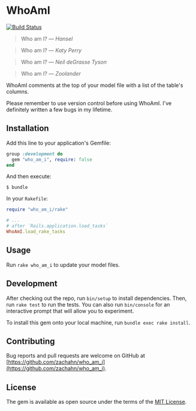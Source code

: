 # WhoAmI

[![Build Status](https://travis-ci.org/zachahn/who_am_i.svg?branch=master)](https://travis-ci.org/zachahn/who_am_i)

> Who am I? &mdash; <cite>Hansel</cite>

> Who am I? &mdash; <cite>Katy Perry</cite>

> Who am I? &mdash; <cite>Neil deGrasse Tyson</cite>

> Who am I? &mdash; <cite>Zoolander</cite>

WhoAmI comments at the top of your model file with a list of the table's
columns.

Please remember to use version control before using WhoAmI. I've definitely
written a few bugs in my lifetime.


## Installation

Add this line to your application's Gemfile:

```ruby
group :development do
  gem "who_am_i", require: false
end
```

And then execute:

    $ bundle

In your `Rakefile`:

```ruby
require "who_am_i/rake"

# ...
# after `Rails.application.load_tasks`
WhoAmI.load_rake_tasks
```


## Usage

Run `rake who_am_i` to update your model files.


## Development

After checking out the repo, run `bin/setup` to install dependencies. Then, run
`rake test` to run the tests. You can also run `bin/console` for an interactive
prompt that will allow you to experiment.

To install this gem onto your local machine, run `bundle exec rake install`.


## Contributing

Bug reports and pull requests are welcome on GitHub at
[https://github.com/zachahn/who_am_i](https://github.com/zachahn/who_am_i).


## License

The gem is available as open source under the terms of the
[MIT License](http://opensource.org/licenses/MIT).
